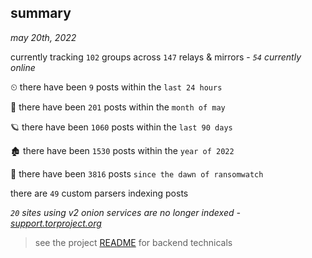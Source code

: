 
## summary
_may 20th, 2022_

currently tracking `102` groups across `147` relays & mirrors - _`54` currently online_

⏲ there have been `9` posts within the `last 24 hours`

🦈 there have been `201` posts within the `month of may`

🪐 there have been `1060` posts within the `last 90 days`

🏚 there have been `1530` posts within the `year of 2022`

🦕 there have been `3816` posts `since the dawn of ransomwatch`

there are `49` custom parsers indexing posts

_`20` sites using v2 onion services are no longer indexed - [support.torproject.org](https://support.torproject.org/onionservices/v2-deprecation/)_

> see the project [README](https://github.com/joshhighet/ransomwatch#ransomwatch--) for backend technicals
